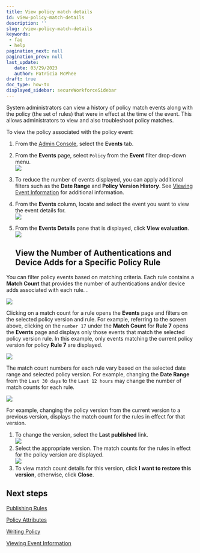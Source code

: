 ```yaml
---
title: View policy match details
id: view-policy-match-details
description: ''
slug: /view-policy-match-details
keywords: 
 - faq
 - help
pagination_next: null
pagination_prev: null
last_update: 
   date: 03/29/2023
   author: Patricia McPhee
draft: true
doc_type: how-to
displayed_sidebar: secureWorkforceSidebar
---
```




System administrators can view a history of policy match events along with the policy (the set of rules) that were in effect at the time of the event. This allows administrators to view and also troubleshoot policy matches.

To view the policy associated with the policy event:

1.  From the [Admin Console](/docs/secure-work/workforce-settings/admin-console/admin-console-login), select the **Events** tab.
2.  From the **Events** page, select `Policy` from the **Event** filter drop-down menu.  
    ![](/images/events/policy_event_filter.PNG)
3.  To reduce the number of events displayed, you can apply additional filters such as the **Date Range** and **Policy Version History**. See [Viewing Event Information](/docs/secure-work/events/viewing-event-information) for additional information.
4.  From the **Events** column, locate and select the  event you want to view the event details for.  
    ![](/images/events/policy_select_event.PNG)
5.  From the **Events Details** pane that is displayed, click **View evaluation**.  
    ![](/images/policy/policy_evaluation_match_rule.PNG)

    ## View the Number of Authentications and Device Adds for a Specific Policy Rule


You can filter policy events based on matching criteria. Each rule contains a **Match Count** that provides the number of authentications and/or device adds associated with each rule. .

![](/images/policy/match_count_1.PNG)

Clicking on a match count for a rule opens the **Events** page and filters on the selected policy version and rule. For example, referring to the screen above, clicking on the `number 17` under the **Match Count** for **Rule 7** opens the **Events** page and displays only those events that match the selected policy version rule. In this example, only events matching the current policy version for policy **Rule 7** are displayed.

![](/images/events/events_match_count_version_rule1.png)

The match count numbers for each rule vary based on the selected date range and selected policy version. For example, changing the **Date Range** from the `Last 30 days` to the `Last 12 hours` may change the number of match counts for each rule.

![](/images/policy/match_count_2.PNG)

For example, changing the policy version from the current version to a previous version, displays the match count for the rules in effect for that version.

1.  To change the version, select the **Last published** link.  
    ![](/images/policy/match_count_4.PNG)
2.  Select the appropriate version. The match counts for the rules in effect for the policy version are displayed.  
    ![](/images/policy/match_count_3a.PNG)
3.  To view match count details for this version, click **I want to restore this version**, otherwise, click **Close**.



## Next steps

[Publishing Rules](/docs/secure-work/workforce-settings/policy/policy-publish-rules/publishing-rules)

[Policy Attributes](/docs/secure-work/workforce-settings/policy/policy-writing/policy-attributes)

[Writing Policy](/docs/secure-work/workforce-settings/policy/policy-writing/writing-policy)

[Viewing Event Information](/docs/secure-work/events/viewing-event-information)